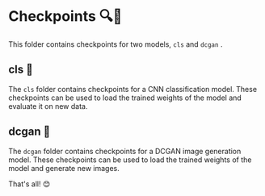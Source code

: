 # Checkpoints 🔍📁

This folder contains checkpoints for two models, `cls`  and `dcgan` .

## cls 🤖

The `cls` folder contains checkpoints for a CNN classification model. These checkpoints can be used to load the trained weights of the model and evaluate it on new data.

## dcgan 🎨

The `dcgan` folder contains checkpoints for a DCGAN image generation model. These checkpoints can be used to load the trained weights of the model and generate new images.

That's all! 😊